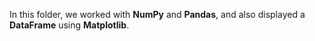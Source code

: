 In this folder, we worked with **NumPy** and **Pandas**, and also displayed a **DataFrame** using **Matplotlib**.
